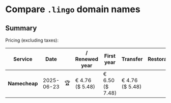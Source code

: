 # Compare `.lingo` domain names

## Summary

Pricing (excluding taxes):

| Service | Date |  | / Renewed year | First year | Transfer | Restoration |
|--|--|--|--|--|--|--|
| **Namecheap** | 2025-06-23 | 🏆 | € 4.76<br>($ 5.48) | € 6.50<br>($ 7.48) | € 4.76<br>($ 5.48) |  |
